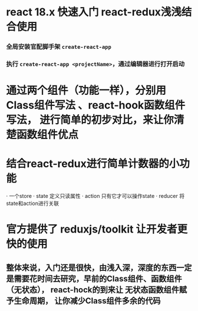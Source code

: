 # react 18.x 快速入门 react-redux浅浅结合使用

### 全局安装官配脚手架 `create-react-app`

### 执行 `create-react-app <projectName>`，通过编辑器进行打开启动

# 通过两个组件（功能一样），分别用 Class组件写法 、react-hook函数组件写法， 进行简单的初步对比，来让你清楚函数组件优点

# 结合react-redux进行简单计数器的小功能
  · 一个store
  · state 定义只读属性
  · action 只有它才可以操作state
  · reducer 将state和action进行关联
# 官方提供了 reduxjs/toolkit 让开发者更快的使用

## 整体来说，入门还是很快，由浅入深，深度的东西一定是需要花时间去研究，早前的Class组件、函数组件（无状态）， react-hock的到来让 无状态函数组件赋予生命周期， 让你减少Class组件多余的代码